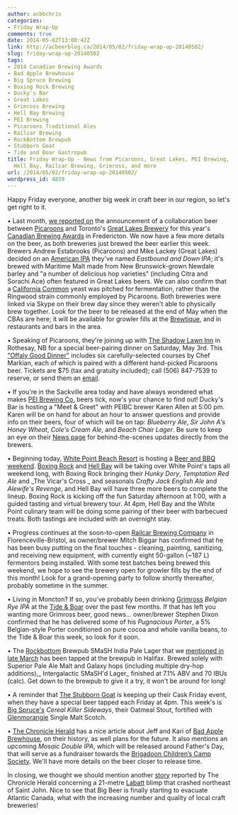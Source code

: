 ```yaml
---
author: acbbchris
categories:
- Friday Wrap-Up
comments: true
date: 2014-05-02T13:00:42Z
link: http://acbeerblog.ca/2014/05/02/friday-wrap-up-20140502/
slug: friday-wrap-up-20140502
tags:
- 2014 Canadian Brewing Awards
- Bad Apple Brewhouse
- Big Spruce Brewing
- Boxing Rock Brewing
- Ducky's Bar
- Great Lakes
- Grimross Brewing
- Hell Bay Brewing
- PEI Brewing
- Picaroons Traditional Ales
- Railcar Brewing
- RockBottom Brewpub
- Stubborn Goat
- Tide and Boar Gastropub
title: Friday Wrap-Up - News from Picaroons, Great Lakes, PEI Brewing, Boxing Rock,
  Hell Bay, Railcar Brewing, Grimross, and more
url: /2014/05/02/friday-wrap-up-20140502/
wordpress_id: 4839
---
```


Happy Friday everyone, another big week in craft beer in our region, so let's get right to it.

• Last month, [we reported on](http://atlanticcanadabeerblog.wordpress.com/2014/04/11/friday-wrap-up-20140411/) the announcement of a collaboration beer between [Picaroons](https://www.facebook.com/picaroons) and Toronto's [Great Lakes Brewery](http://www.greatlakesbeer.com/) for this year's [Canadian Brewing Awards](http://www.canadianbrewingawards.com/) in Fredericton. We now have a few more details on the beer, as both breweries just brewed the beer earlier this week. Brewers Andrew Estabrooks (Picaroons) and Mike Lackey (Great Lakes) decided on an [American IPA](http://www.bjcp.org/2008styles/style14.php#1b) they've named _Eastbound and Down IPA_; it's brewed with Maritime Malt made from New Brunswick-grown Newdale barley and "a number of delicious hop varieties" (including Citra and Sorachi Ace) often featured in Great Lakes beers. We can also confirm that a [California Common](http://www.bjcp.org/2008styles/style07.php#1b) yeast was pitched for fermentation, rather than the Ringwood strain commonly employed by Picaroons. Both breweries were linked via Skype on their brew day since they weren't able to physically brew together. Look for the beer to be released at the end of May when the CBAs are here; it will be available for growler fills at the [Brewtique](https://www.facebook.com/pages/Picaroons-Brewtique/175733285789133?ref=br_tf), and in restaurants and bars in the area.

• Speaking of Picaroons, they're joining up with [The Shadow Lawn Inn](http://shadowlawninn.com/welcome.html) in Rothesay, NB for a special beer-pairing dinner on Saturday, May 3rd. This ["Offaly Good Dinner"](http://shadowlawninn.com/an-offaly-good-dinner-with-picaroons.html) includes six carefully-selected courses by Chef Markian, each of which is paired with a different hand-picked Picaroons beer. Tickets are $75 (tax and gratuity included); call (506) 847-7539 to reserve, or send them an [email](mailto:inquiries<at>shadowlawninn.com).

• If you're in the Sackville area today and have always wondered what makes [PEI Brewing Co.](http://peibrewingcompany.com/) beers tick, now's your chance to find out! Ducky's Bar is hosting a "Meet & Greet" with PEIBC brewer Karen Allen at 5:00 pm. Karen will be on hand for about an hour to answer questions and provide info on their beers, four of which will be on tap: _Blueberry Ale_, _Sir John A's Honey Wheat_, _Cole's Cream Ale_, and _Beach Chair Lager_. Be sure to keep an eye on their [News page](http://peibrewingcompany.com/news/) for behind-the-scenes updates directly from the brewers.

• Beginning today, [White Point Beach Resort](https://www.facebook.com/whitepointbeachresort)  is hosting a [Beer and BBQ weekend](https://www.facebook.com/photo.php?fbid=10153984665935510&set=gm.1463773497190015&type=1&theater). [Boxing Rock](http://www.boxingrock.ca/) and [Hell Bay](http://www.hellbaybrewing.com/) will be taking over White Point's taps all weekend long, with Boxing Rock bringing their _Hunky Dory_, _Temptation Red Ale_ and _The Vicar's Cross _ and seasonals _Crafty Jack English Ale_ and _Alewife's Revenge_, and Hell Bay will have three more beers to complete the lineup. Boxing Rock is kicking off the fun Saturday afternoon at 1:00, with a guided tasting and virtual brewery tour. At 4pm, Hell Bay and the White Point culinary team will be doing some pairing of their beer with barbecued treats. Both tastings are included with an overnight stay.

• Progress continues at the soon-to-open [Railcar Brewing Company](http://railcarbrewing.com/) in Florenceville-Bristol, as owner/brewer Mitch Biggar has confirmed that he has been busy putting on the final touches - cleaning, painting, sanitizing, and receiving new equipment, with currently eight 50-gallon (~187 L) fermentors being installed. With some test batches being brewed this weekend, we hope to see the brewery open for growler fills by the end of this month! Look for a grand-opening party to follow shortly thereafter, probably sometime in the summer.

• Living in Moncton? If so, you've probably been drinking [Grimross](https://www.facebook.com/pages/Grimross-Brewing-Co/110264115801307) _Belgian Rye IPA_ at the [Tide & Boar](http://www.tideandboar.com/) over the past few months. If that has left you wanting more Grimross beer, good news... owner/brewer Stephen Dixon confirmed that he has delivered some of his _Pugnacious Porter_, a 5% Belgian-style Porter conditioned on pure cocoa and whole vanilla beans, to the Tide & Boar this week, so look for it soon.

• The [Rockbottom](http://rockbottombrewpub.ca/) Brewpub SMaSH India Pale Lager that we [mentioned in late March](http://atlanticcanadabeerblog.wordpress.com/2014/03/28/friday-wrap-up-4/) has been tapped at the brewpub in Halifax. Brewed solely with Superior Pale Ale Malt and Galaxy hops (including multiple dry-hop additions),_ Intergalactic SMaSH'd Lager_ finished at 7.1% ABV and 70 IBUs (calc). Get down to the brewpub to give it a try, it won't be around for long!

• A reminder that [The Stubborn Goat](http://www.stubborngoat.ca/) is keeping up their Cask Friday event, when they have a special beer tapped each Friday at 4pm. This week's  is [Big Spruce's](http://www.bigspruce.ca/) _Cereal Killer Sideways_, their Oatmeal Stout, fortified with [Glenmorangie](http://www.glenmorangie.com/) Single Malt Scotch.

• [The Chronicle Herald](http://thechronicleherald.ca/business/1203766-bad-apple-gets-good-reaction-to-homestyle-brewing) has a nice article about Jeff and Kari of [Bad Apple Brewhouse](https://www.facebook.com/badapplebrewhouse), on their history, as well plans for the future. It also mentions an upcoming _Mosaic Double IPA_, which will be released around Father's Day, that will serve as a fundraiser towards the [Brigadoon Children’s Camp Society](http://www.brigadoonvillage.org/). We'll have more details on the beer closer to release time.

In closing, we thought we should mention another [story](http://thechronicleherald.ca/canada/1203870-runaway-beer-blimp-found-tangled-in-trees#.U1_b8IJyS2k.twitter) reported by The Chronicle Herald concerning a 21-metre [Labatt](http://www.labatt.com/?language=en) blimp that crashed northeast of Saint John. Nice to see that Big Beer is finally starting to evacuate Atlantic Canada, what with the increasing number and quality of local craft breweries!
